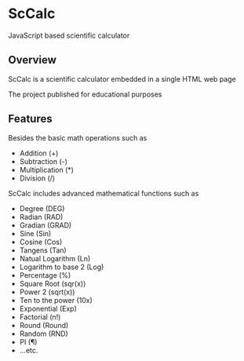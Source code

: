 # ScCalc
JavaScript based scientific calculator 

## Overview
ScCalc is a scientific calculator embedded in a single HTML web page

The project published for educational purposes

## Features

Besides the basic math operations such as
- Addition (+) 
- Subtraction (-)
- Multiplication (*)
- Division (/)

ScCalc includes advanced mathematical functions such as 
- Degree (DEG)
- Radian (RAD)
- Gradian (GRAD)
- Sine (Sin)  
- Cosine (Cos)  
- Tangens (Tan)  
- Natual Logarithm (Ln)
- Logarithm to base 2 (Log)
- Percentage (%) 
- Square Root (sqr(x))
- Power 2 (sqrt(x))
- Ten to the power (10x)
- Exponential (Exp)
- Factorial (n!)
- Round (Round)
- Random (RND)
- PI (¶)
- ...etc.
